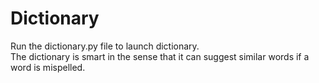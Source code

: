 # Dictionary
Run the dictionary.py file to launch dictionary.<br>The dictionary is smart in the sense that it can suggest similar words if a word is mispelled.
